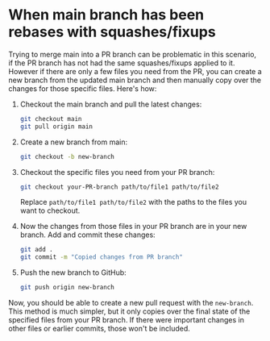 # When main branch has been rebases with squashes/fixups

Trying to merge main into a PR branch can be problematic in this scenario,
if the PR branch has not had the same squashes/fixups applied to it.
However if there are only a few files you need from the PR, you can create a
new branch from the updated main branch and then manually copy over the changes
for those
specific files. Here's how:

1. Checkout the main branch and pull the latest changes:

    ```bash
    git checkout main
    git pull origin main
    ```

2. Create a new branch from main:

    ```bash
    git checkout -b new-branch
    ```

3. Checkout the specific files you need from your PR branch:

    ```bash
    git checkout your-PR-branch path/to/file1 path/to/file2
    ```

   Replace `path/to/file1 path/to/file2` with the paths to the files you want to
   checkout.

4. Now the changes from those files in your PR branch are in your new branch.
   Add and commit these changes:

    ```bash
    git add .
    git commit -m "Copied changes from PR branch"
    ```

5. Push the new branch to GitHub:

    ```bash
    git push origin new-branch
    ```

Now, you should be able to create a new pull request with the `new-branch`. This
method is much simpler, but it only copies over the final state of the specified
files from your PR branch. If there were important changes in other files or
earlier commits, those won't be included.